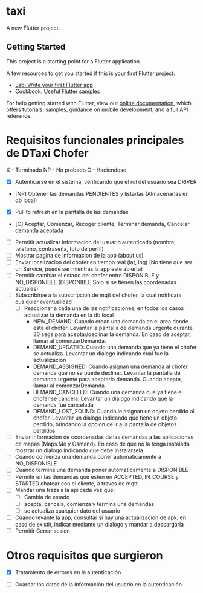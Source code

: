 # taxi

A new Flutter project.

## Getting Started

This project is a starting point for a Flutter application.

A few resources to get you started if this is your first Flutter project:

- [Lab: Write your first Flutter app](https://flutter.dev/docs/get-started/codelab)
- [Cookbook: Useful Flutter samples](https://flutter.dev/docs/cookbook)

For help getting started with Flutter, view our
[online documentation](https://flutter.dev/docs), which offers tutorials,
samples, guidance on mobile development, and a full API reference.

# Requisitos funcionales principales de DTaxi Chofer

X - Terminado
NP - No probado
C - Haciendose

- [X] Autenticarse en el sistema, verificando que el rol del usuario sea DRIVER
- [NP] Obtener las demandas PENDIENTES y listarlas (Almacenarlas en db local)
- [X] Pull to refresh en la pantalla de las demandas
- [C] Aceptar, Comenzar, Recoger cliente, Terminar demanda, Cancelar demanda aceptada
- [ ] Permitir actualizar informacion del usuario autenticado (nombre, telefono, contraseña, foto de perfil)
- [ ] Mostrar pagina de informacion de la app (about us)
- [ ] Enviar localizacion del chofer en tiempo real (lat, lng) (No tiene que ser un Service, puede ser mientras la app este abierta)
- [ ] Permitir cambiar el estado del chofer entre DISPONIBLE y NO_DISPONIBLE
    (DISPONIBLE Solo si se tienen las coordenadas actuales)
- [ ] Subscribirse a la subscripcion de mqtt del chofer, la cual notificara cualquier eventualidad
    - [ ] Reaccionar a cada una de las notificaciones, en todos los casos actualizar la demanda en la db local
        - NEW_DEMAND: Cuando crean una demanda en el area donde esta el chofer. Levantar la pantalla de demanda urgente 
            durante 30 segs para aceptar/declinar la demanda. En caso de aceptar, llamar al comenzarDemanda.
        - DEMAND_UPDATED: Cuando una demanda que ya tiene el chofer se actualiza. Levantar un dialogo indicando cual fue
            la actualizacion 
        - DEMAND_ASSIGNED: Cuando asignan una demanda al chofer, demanda que no se puede declinar. Levantar la pantalla de demanda urgente para aceptarla demanda. Cuando acepte, llamar al comenzarDemanda.
        - DEMAND_CANCELED: Cuando una demanda que ya tiene el chofer se cancela. Levantar un dialogo indicando que la demanda fue cancelada 
        - DEMAND_LOST_FOUND: Cuando le asignan un objeto perdido al chofer. Levantar un dialogo indicando que tiene un objeto perdido, brindando la opcion de ir a la pantalla de objetos perdidos
- [ ] Enviar informacion de coordenadas de las demandas a las aplicaciones de mapas (Maps.Me y Osmand). En caso de que no la tenga instalada mostrar 
    un dialogo indicando que debe instalarsela
- [ ] Cuando comienza una demanda poner automaticamente a NO_DISPONIBLE
- [ ] Cuando termina una demanda poner automaticamente a DISPONIBLE
- [ ] Permitir en las demandas que esten en ACCEPTED, IN_COURSE y STARTED chatear con el cliente, a traves de mqtt
- [ ] Mandar una traza a la api cada vez que:
    - [ ] Cambia de estado
    - [ ] acepta, cancela, comienza y termina una demandas
    - [ ] se actualiza cualquier dato del usuario
- [ ] Cuando levante la app, consultar si hay una actualizacion de apk; en caso de existir, indicar mediante un dialogo y mandar a descargarla
- [ ] Permitir Cerrar sesion

# Otros requisitos que surgieron
- [X] Tratamiento de errores en la autenticación
- [ ] Guardar los datos de la información del usuario en la autenticación


